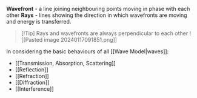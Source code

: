 **Wavefront** - a line joining neighbouring points moving in phase with each other
**Rays** - lines showing the direction in which wavefronts are moving and energy is transferred. 
> [!Tip] Rays and wavefronts are always perpendicular to each other
> ![[Pasted image 20240117091851.png]]

In considering the basic behaviours of all [[Wave Model|waves]]:
- [[Transmission, Absorption, Scattering]]
- [[Reflection]]
- [[Refraction]]
- [[Diffraction]]
- [[Interference]]



